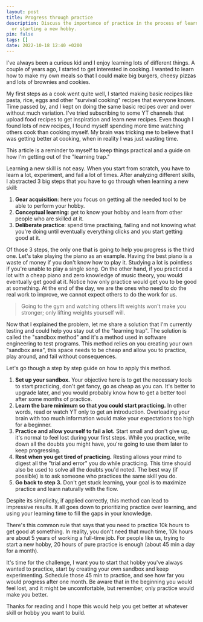 ```yaml
---
layout: post
title: Progress through practice
description: Discuss the importance of practice in the process of learning a new skill
  or starting a new hobby.
pin: false
tags: []
date: 2022-10-18 12:40 +0200
---
```

I've always been a curious kid and I enjoy learning lots of different things. A couple of years ago, I started to get interested in cooking. I wanted to learn how to make my own meals so that I could make big burgers, cheesy pizzas and lots of brownies and cookies. 

My first steps as a cook went quite well, I started making basic recipes like pasta, rice, eggs and other "survival cooking" recipes that everyone knows. Time passed by, and I kept on doing the same basic recipes over and over without much variation. I've tried subscribing to some YT channels that upload food recipes to get inspiration and learn new recipes. Even though I found lots of new recipes, I found myself spending more time watching others cook than cooking myself. My brain was tricking me to believe that I was getting better at cooking, when in reality I was just wasting time.

This article is a reminder to myself to keep things practical and a guide on how I'm getting out of the "learning trap."

Learning a new skill is not easy. When you start from scratch, you have to learn a lot, experiment, and fail a lot of times. After analyzing different skills, I abstracted 3 big steps that you have to go through when learning a new skill:

1. **Gear acquisition**: here you focus on getting all the needed tool to be able to perform your hobby.
2. **Conceptual learning**: get to know your hobby and learn from other people who are skilled at it.
3. **Deliberate practice**: spend time practising, failing and not knowing what you're doing until eventually everything clicks and you start getting good at it.

Of those 3 steps, the only one that is going to help you progress is the third one. Let's take playing the piano as an example. Having the best piano is a waste of money if you don't know how to play it. Studying a lot is pointless if you're unable to play a single song. On the other hand, if you practiced a lot with a cheap piano and zero knowledge of music theory, you would eventually get good at it. Notice how only practice would get you to be good at something. At the end of the day, we are the ones who need to do the real work to improve, we cannot expect others to do the work for us.

> Going to the gym and watching others lift weights won't make you stronger; only lifting weights yourself will.

Now that I explained the problem, let me share a solution that I'm currently testing and could help you stay out of the "learning trap". The solution is called the "sandbox method" and it's a method used in software engineering to test programs. This method relies on you creating your own "sandbox area", this space needs to be cheap and allow you to practice, play around, and fail without consequences. 

Let's go though a step by step guide on how to apply this method.

1. **Set up your sandbox.** Your objective here is to get the necessary tools to start practicing, don't get fancy, go as cheap as you can. It's better to upgrade later, and you would probably know how to get a better tool after some months of practice.
2. **Learn the bare minimum so that you could start practicing.** In other words, read or watch YT only to get an introduction. Overloading your brain with too much information would make your expectations too high for a beginner.
3. **Practice and allow yourself to fail a lot.** Start small and don't give up, it's normal to feel lost during your first steps. While you practice, write down all the doubts you might have, you're going to use them later to keep progressing.
4. **Rest when you get tired of practicing.** Resting allows your mind to digest all the "trial and error" you do while practicing. This time should also be used to solve all the doubts you'd noted. The best way (if possible) is to ask someone who practices the same skill you do.
5. **Go back to step 3.** Don't get stuck learning, your goal is to maximize practice and learn naturally with the flow.

Despite its simplicity, if applied correctly, this method can lead to impressive results. It all goes down to prioritizing practice over learning, and using your learning time to fill the gaps in your knowledge. 

There's this common rule that says that you need to practice 10k hours to get good at something. In reality, you don't need that much time, 10k hours are about 5 years of working a full-time job. For people like us, trying to start a new hobby, 20 hours of pure practice is enough (about 45 min a day for a month).

It's time for the challenge, I want you to start that hobby you've always wanted to practice, start by creating your own sandbox and keep experimenting. Schedule those 45 min to practice, and see how far you would progress after one month. Be aware that in the beginning you would feel lost, and it might be uncomfortable, but remember, only practice would make you better.

Thanks for reading and I hope this would help you get better at whatever skill or hobby you want to build.
